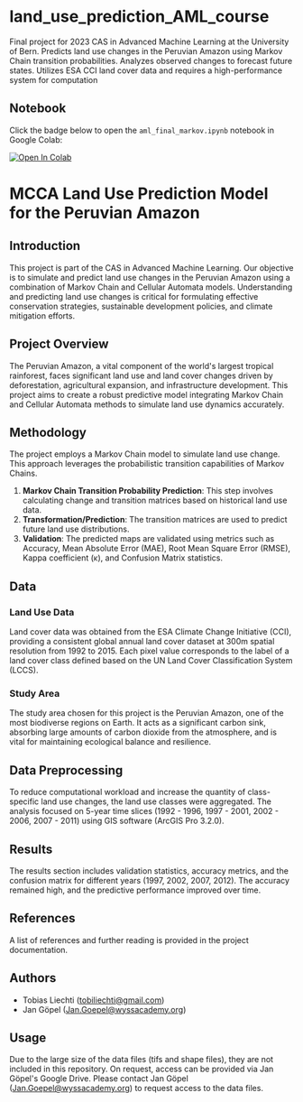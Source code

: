 # land_use_prediction_AML_course
Final project for 2023 CAS in Advanced Machine Learning at the University of Bern. Predicts land use changes in the Peruvian Amazon using Markov Chain transition probabilities. Analyzes observed changes to forecast future states. Utilizes ESA CCI land cover data and requires a high-performance system for computation

## Notebook

Click the badge below to open the `aml_final_markov.ipynb` notebook in Google Colab:

[![Open In Colab](https://colab.research.google.com/assets/colab-badge.svg)](https://colab.research.google.com/github/Moonbear2457/land_use_prediction_AML_course/blob/main/land_use_analysis/aml_final_markov.ipynb)

# MCCA Land Use Prediction Model for the Peruvian Amazon

## Introduction

This project is part of the CAS in Advanced Machine Learning. Our objective is to simulate and predict land use changes in the Peruvian Amazon using a combination of Markov Chain and Cellular Automata models. Understanding and predicting land use changes is critical for formulating effective conservation strategies, sustainable development policies, and climate mitigation efforts.

## Project Overview

The Peruvian Amazon, a vital component of the world's largest tropical rainforest, faces significant land use and land cover changes driven by deforestation, agricultural expansion, and infrastructure development. This project aims to create a robust predictive model integrating Markov Chain and Cellular Automata methods to simulate land use dynamics accurately.

## Methodology

The project employs a Markov Chain model to simulate land use change. This approach leverages the probabilistic transition capabilities of Markov Chains.

1. **Markov Chain Transition Probability Prediction**: This step involves calculating change and transition matrices based on historical land use data.
2. **Transformation/Prediction**: The transition matrices are used to predict future land use distributions.
3. **Validation**: The predicted maps are validated using metrics such as Accuracy, Mean Absolute Error (MAE), Root Mean Square Error (RMSE), Kappa coefficient (κ), and Confusion Matrix statistics.

## Data

### Land Use Data

Land cover data was obtained from the ESA Climate Change Initiative (CCI), providing a consistent global annual land cover dataset at 300m spatial resolution from 1992 to 2015. Each pixel value corresponds to the label of a land cover class defined based on the UN Land Cover Classification System (LCCS).

### Study Area

The study area chosen for this project is the Peruvian Amazon, one of the most biodiverse regions on Earth. It acts as a significant carbon sink, absorbing large amounts of carbon dioxide from the atmosphere, and is vital for maintaining ecological balance and resilience.

## Data Preprocessing

To reduce computational workload and increase the quantity of class-specific land use changes, the land use classes were aggregated. The analysis focused on 5-year time slices (1992 - 1996, 1997 - 2001, 2002 - 2006, 2007 - 2011) using GIS software (ArcGIS Pro 3.2.0).

## Results

The results section includes validation statistics, accuracy metrics, and the confusion matrix for different years (1997, 2002, 2007, 2012). The accuracy remained high, and the predictive performance improved over time.

## References

A list of references and further reading is provided in the project documentation.

## Authors

- Tobias Liechti (tobiliechti@gmail.com)
- Jan Göpel (Jan.Goepel@wyssacademy.org)

## Usage

Due to the large size of the data files (tifs and shape files), they are not included in this repository. On request, access can be provided via Jan Göpel's Google Drive. Please contact Jan Göpel (Jan.Goepel@wyssacademy.org) to request access to the data files.

